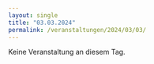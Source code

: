 ```yaml
---
layout: single
title: "03.03.2024"
permalink: /veranstaltungen/2024/03/03/
---
```


Keine Veranstaltung an diesem Tag.
